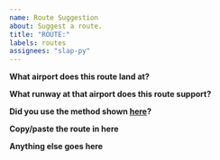 ```yaml
---
name: Route Suggestion
about: Suggest a route.
title: "ROUTE:"
labels: routes
assignees: "slap-py"
---
```


**What airport does this route land at?**

**What runway at that airport does this route support?**

**Did you use the method shown [here](https://www.youtube.com/watch?v=PI3-T5HNu8Y)?**

**Copy/paste the route in here**

**Anything else goes here**
